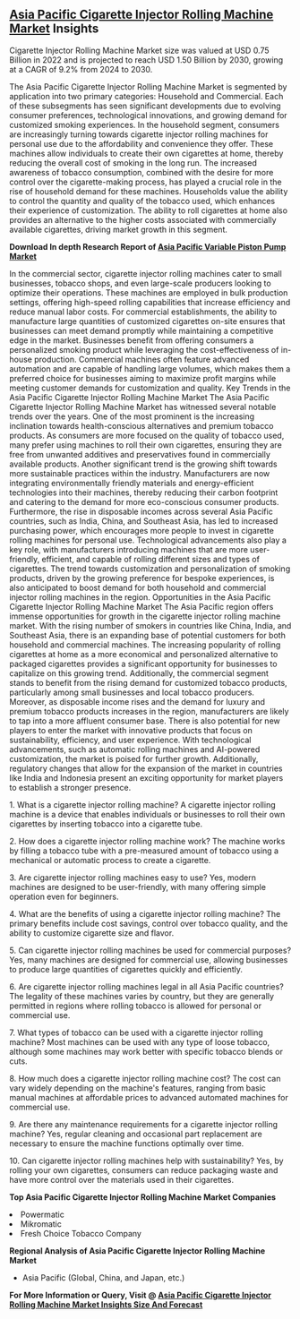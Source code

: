 <h2><a href="https://www.verifiedmarketreports.com/download-sample/?rid=119694&amp;utm_source=Github-Feb&amp;utm_medium=225" target="_blank">Asia Pacific Cigarette Injector Rolling Machine Market</a> Insights</h2><p>Cigarette Injector Rolling Machine Market size was valued at USD 0.75 Billion in 2022 and is projected to reach USD 1.50 Billion by 2030, growing at a CAGR of 9.2% from 2024 to 2030.</p><p><p>The Asia Pacific Cigarette Injector Rolling Machine Market is segmented by application into two primary categories: Household and Commercial. Each of these subsegments has seen significant developments due to evolving consumer preferences, technological innovations, and growing demand for customized smoking experiences. In the household segment, consumers are increasingly turning towards cigarette injector rolling machines for personal use due to the affordability and convenience they offer. These machines allow individuals to create their own cigarettes at home, thereby reducing the overall cost of smoking in the long run. The increased awareness of tobacco consumption, combined with the desire for more control over the cigarette-making process, has played a crucial role in the rise of household demand for these machines. Households value the ability to control the quantity and quality of the tobacco used, which enhances their experience of customization. The ability to roll cigarettes at home also provides an alternative to the higher costs associated with commercially available cigarettes, driving market growth in this segment. <p><strong>Download In depth Research Report of <a href="https://www.verifiedmarketreports.com/download-sample/?rid=236118&amp;utm_source=Pulse-Dec&amp;utm_medium=225" target="_blank">Asia Pacific Variable Piston Pump Market</a></strong></p> In the commercial sector, cigarette injector rolling machines cater to small businesses, tobacco shops, and even large-scale producers looking to optimize their operations. These machines are employed in bulk production settings, offering high-speed rolling capabilities that increase efficiency and reduce manual labor costs. For commercial establishments, the ability to manufacture large quantities of customized cigarettes on-site ensures that businesses can meet demand promptly while maintaining a competitive edge in the market. Businesses benefit from offering consumers a personalized smoking product while leveraging the cost-effectiveness of in-house production. Commercial machines often feature advanced automation and are capable of handling large volumes, which makes them a preferred choice for businesses aiming to maximize profit margins while meeting customer demands for customization and quality. Key Trends in the Asia Pacific Cigarette Injector Rolling Machine Market The Asia Pacific Cigarette Injector Rolling Machine Market has witnessed several notable trends over the years. One of the most prominent is the increasing inclination towards health-conscious alternatives and premium tobacco products. As consumers are more focused on the quality of tobacco used, many prefer using machines to roll their own cigarettes, ensuring they are free from unwanted additives and preservatives found in commercially available products. Another significant trend is the growing shift towards more sustainable practices within the industry. Manufacturers are now integrating environmentally friendly materials and energy-efficient technologies into their machines, thereby reducing their carbon footprint and catering to the demand for more eco-conscious consumer products. Furthermore, the rise in disposable incomes across several Asia Pacific countries, such as India, China, and Southeast Asia, has led to increased purchasing power, which encourages more people to invest in cigarette rolling machines for personal use. Technological advancements also play a key role, with manufacturers introducing machines that are more user-friendly, efficient, and capable of rolling different sizes and types of cigarettes. The trend towards customization and personalization of smoking products, driven by the growing preference for bespoke experiences, is also anticipated to boost demand for both household and commercial injector rolling machines in the region. Opportunities in the Asia Pacific Cigarette Injector Rolling Machine Market The Asia Pacific region offers immense opportunities for growth in the cigarette injector rolling machine market. With the rising number of smokers in countries like China, India, and Southeast Asia, there is an expanding base of potential customers for both household and commercial machines. The increasing popularity of rolling cigarettes at home as a more economical and personalized alternative to packaged cigarettes provides a significant opportunity for businesses to capitalize on this growing trend. Additionally, the commercial segment stands to benefit from the rising demand for customized tobacco products, particularly among small businesses and local tobacco producers. Moreover, as disposable income rises and the demand for luxury and premium tobacco products increases in the region, manufacturers are likely to tap into a more affluent consumer base. There is also potential for new players to enter the market with innovative products that focus on sustainability, efficiency, and user experience. With technological advancements, such as automatic rolling machines and AI-powered customization, the market is poised for further growth. Additionally, regulatory changes that allow for the expansion of the market in countries like India and Indonesia present an exciting opportunity for market players to establish a stronger presence. <p>1. What is a cigarette injector rolling machine? A cigarette injector rolling machine is a device that enables individuals or businesses to roll their own cigarettes by inserting tobacco into a cigarette tube. <p>2. How does a cigarette injector rolling machine work? The machine works by filling a tobacco tube with a pre-measured amount of tobacco using a mechanical or automatic process to create a cigarette. <p>3. Are cigarette injector rolling machines easy to use? Yes, modern machines are designed to be user-friendly, with many offering simple operation even for beginners. <p>4. What are the benefits of using a cigarette injector rolling machine? The primary benefits include cost savings, control over tobacco quality, and the ability to customize cigarette size and flavor. <p>5. Can cigarette injector rolling machines be used for commercial purposes? Yes, many machines are designed for commercial use, allowing businesses to produce large quantities of cigarettes quickly and efficiently. <p>6. Are cigarette injector rolling machines legal in all Asia Pacific countries? The legality of these machines varies by country, but they are generally permitted in regions where rolling tobacco is allowed for personal or commercial use. <p>7. What types of tobacco can be used with a cigarette injector rolling machine? Most machines can be used with any type of loose tobacco, although some machines may work better with specific tobacco blends or cuts. <p>8. How much does a cigarette injector rolling machine cost? The cost can vary widely depending on the machine's features, ranging from basic manual machines at affordable prices to advanced automated machines for commercial use. <p>9. Are there any maintenance requirements for a cigarette injector rolling machine? Yes, regular cleaning and occasional part replacement are necessary to ensure the machine functions optimally over time. <p>10. Can cigarette injector rolling machines help with sustainability? Yes, by rolling your own cigarettes, consumers can reduce packaging waste and have more control over the materials used in their cigarettes. </p><p><strong>Top Asia Pacific Cigarette Injector Rolling Machine Market Companies</strong></p><div data-test-id=""><p><li>Powermatic</li><li> Mikromatic</li><li> Fresh Choice Tobacco Company</li></p><div><strong>Regional Analysis of&nbsp;Asia Pacific Cigarette Injector Rolling Machine Market</strong></div><ul><li dir="ltr"><p dir="ltr">Asia Pacific (Global, China, and Japan, etc.)</p></li></ul><p><strong>For More Information or Query, Visit @&nbsp;</strong><strong><a href="https://www.verifiedmarketreports.com/product/global-cigarette-injector-rolling-machine-market-outlook/?utm_source=Github-Feb&amp;utm_medium=225" target="_blank">Asia Pacific Cigarette Injector Rolling Machine Market Insights Size And Forecast</a></strong></p></div><h2>&nbsp;</h2><div data-test-id="">&nbsp;</div>
